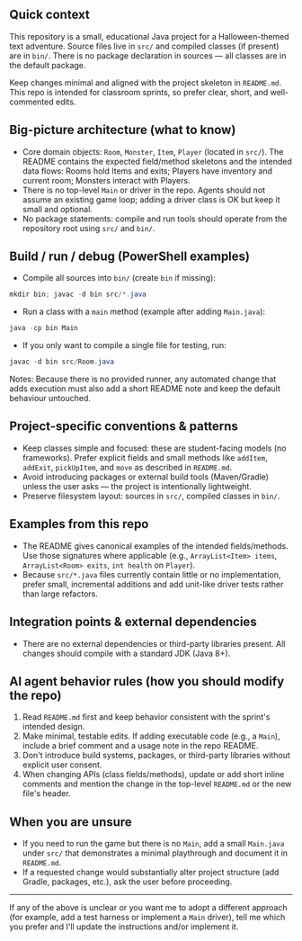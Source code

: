 ## Quick context

This repository is a small, educational Java project for a Halloween-themed text adventure. Source files live in `src/` and compiled classes (if present) are in `bin/`. There is no package declaration in sources — all classes are in the default package.

Keep changes minimal and aligned with the project skeleton in `README.md`. This repo is intended for classroom sprints, so prefer clear, short, and well-commented edits.

## Big-picture architecture (what to know)

- Core domain objects: `Room`, `Monster`, `Item`, `Player` (located in `src/`). The README contains the expected field/method skeletons and the intended data flows: Rooms hold Items and exits; Players have inventory and current room; Monsters interact with Players.
- There is no top-level `Main` or driver in the repo. Agents should not assume an existing game loop; adding a driver class is OK but keep it small and optional.
- No package statements: compile and run tools should operate from the repository root using `src/` and `bin/`.

## Build / run / debug (PowerShell examples)

- Compile all sources into `bin/` (create `bin` if missing):

```powershell
mkdir bin; javac -d bin src/*.java
```

- Run a class with a `main` method (example after adding `Main.java`):

```powershell
java -cp bin Main
```

- If you only want to compile a single file for testing, run:

```powershell
javac -d bin src/Room.java
```

Notes: Because there is no provided runner, any automated change that adds execution must also add a short README note and keep the default behaviour untouched.

## Project-specific conventions & patterns

- Keep classes simple and focused: these are student-facing models (no frameworks). Prefer explicit fields and small methods like `addItem`, `addExit`, `pickUpItem`, and `move` as described in `README.md`.
- Avoid introducing packages or external build tools (Maven/Gradle) unless the user asks — the project is intentionally lightweight.
- Preserve filesystem layout: sources in `src/`, compiled classes in `bin/`.

## Examples from this repo

- The README gives canonical examples of the intended fields/methods. Use those signatures where applicable (e.g., `ArrayList<Item> items`, `ArrayList<Room> exits`, `int health` on `Player`).
- Because `src/*.java` files currently contain little or no implementation, prefer small, incremental additions and add unit-like driver tests rather than large refactors.

## Integration points & external dependencies

- There are no external dependencies or third-party libraries present. All changes should compile with a standard JDK (Java 8+).

## AI agent behavior rules (how you should modify the repo)

1. Read `README.md` first and keep behavior consistent with the sprint's intended design.
2. Make minimal, testable edits. If adding executable code (e.g., a `Main`), include a brief comment and a usage note in the repo README.
3. Don't introduce build systems, packages, or third-party libraries without explicit user consent.
4. When changing APIs (class fields/methods), update or add short inline comments and mention the change in the top-level `README.md` or the new file's header.

## When you are unsure

- If you need to run the game but there is no `Main`, add a small `Main.java` under `src/` that demonstrates a minimal playthrough and document it in `README.md`.
- If a requested change would substantially alter project structure (add Gradle, packages, etc.), ask the user before proceeding.

---

If any of the above is unclear or you want me to adopt a different approach (for example, add a test harness or implement a `Main` driver), tell me which you prefer and I'll update the instructions and/or implement it.
